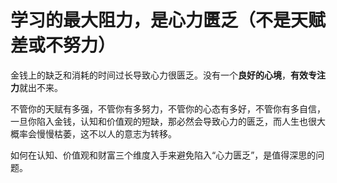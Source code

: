 # 学习的最大阻力，是心力匮乏（不是天赋差或不努力）

<style module>
.green {
  color: #41b883;
}
.red{
  color: #FF0000;
}
.blue{
  color: #008080;
}    
</style>
金钱上的缺乏和消耗的时间过长导致心力很匮乏。没有一个<span class="demo" :class="$style.green">**良好的心境**</span>，<span class="demo" :class="$style.green">**有效专注力**</span>就出不来。

不管你的天赋有多强，不管你有多努力，不管你的心态有多好，不管你有多自信，一旦你陷入金钱，认知和价值观的短缺，那必然会导致心力的匮乏，而人生也很大概率会慢慢枯萎，这不以人的意志为转移。

如何在认知、价值观和财富三个维度入手来避免陷入“心力匮乏”，是值得深思的问题。
